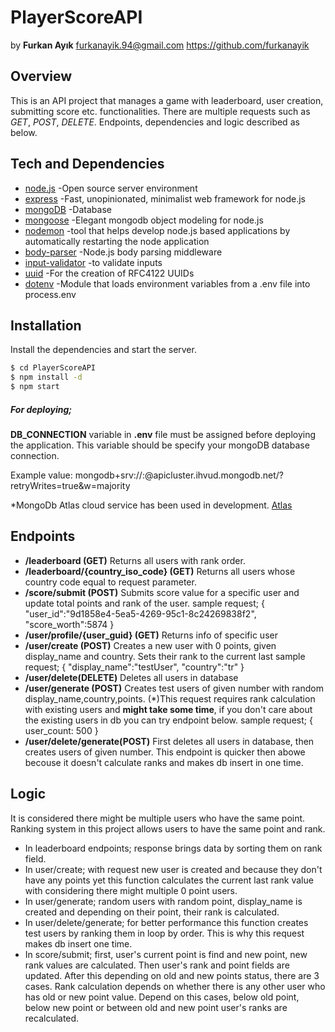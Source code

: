 # **PlayerScoreAPI**
by **Furkan Ayık**
furkanayik.94@gmail.com
https://github.com/furkanayik

## Overview
This is an API project that manages a game with leaderboard, user creation, submitting score etc. functionalities. There are multiple requests such as *GET*, *POST*, *DELETE*. Endpoints, dependencies and logic described as below.

## Tech and Dependencies
* [node.js] -Open source server environment
* [express]   -Fast, unopinionated, minimalist web framework for node.js
* [mongoDB]   -Database
* [mongoose]  -Elegant mongodb object modeling for node.js
* [nodemon]   -tool that helps develop node.js based applications by automatically restarting the node application
* [body-parser] -Node.js body parsing middleware
* [input-validator] -to validate inputs
* [uuid] -For the creation of RFC4122 UUIDs
* [dotenv] -Module that loads environment variables from a .env file into process.env

## Installation
Install the dependencies and start the server.

```sh
$ cd PlayerScoreAPI
$ npm install -d
$ npm start
```

##### For deploying;
**DB_CONNECTION** variable in **.env** file must be assigned before deploying the application. This variable should be specify your mongoDB database connection.

Example value:
mongodb+srv://<username>:<password>@apicluster.ihvud.mongodb.net/<dbname>?retryWrites=true&w=majority

*MongoDb Atlas cloud service has been used in development.
[Atlas]


## Endpoints

* **/leaderboard (GET)** Returns all users with rank order.
* **/leaderboard/{country_iso_code} (GET)** Returns all users whose country code equal to request parameter.
* **/score/submit (POST)** Submits score value for a specific user and update total points and rank of the user.
sample request;
{
 "user_id":"9d1858e4-5ea5-4269-95c1-8c24269838f2",
 "score_worth":5874
}
* **/user/profile/{user_guid} (GET)** Returns info of specific user
* **/user/create (POST)** Creates a new user with 0 points, given display_name and country. Sets their rank to the current last
sample request;
{
	"display_name":"testUser",
	"country":"tr"
}
* **/user/delete(DELETE)** Deletes all users in database
* **/user/generate (POST)** Creates test users of given number with random display_name,country,points. 
(*)This request requires rank calculation with existing users and **might take some time**, if you don't care about the existing users in db you can try endpoint below.
sample request;
{
    user_count: 500
}
* **/user/delete/generate(POST)** First deletes all users in database, then creates users of given number. This endpoint is quicker then abowe becouse it doesn't calculate ranks and makes db insert in one time.

## Logic
It is considered there might be multiple users who have the same point. Ranking system in this project allows users to have the same point and rank.
* In leaderboard endpoints; response brings data by sorting them on rank field.
* In user/create; with request new user is created and because they don't have any points yet this function calculates the current last rank value with considering there might multiple 0 point users.
* In user/generate; random users with random point, display_name is created and depending on their point, their rank is calculated.
* In user/delete/generate; for better performance this function creates test users by ranking them in loop by order. This is why this request makes db insert one time.
* In score/submit; first, user's current point is find and new point, new rank values are calculated. Then user's rank and point fields are updated. After this depending on old and new points status, there are 3 cases. Rank calculation depends on whether there is any other user who has old or new point value. Depend on this cases, below old point, below new point or between old and new point user's ranks are recalculated.


[//]: # 

   [node.js]: <http://nodejs.org>
   [mongoDB]: <https://www.mongodb.com/>
   [express]: <http://expressjs.com>
   [mongoose]: <https://mongoosejs.com/>
   [nodemon]: <npmjs.com/package/nodemon/>
   [body-parser]: <https://mongoosejs.com/>
   [input-validator]: <https://www.npmjs.com/package/node-input-validator>
   [uuid]: <https://www.npmjs.com/package/uuid/>
   [dotenv]: <https://www.npmjs.com/package/dotenv/>
   [Atlas]: <https://www.mongodb.com/cloud/atlas/lp/try2?utm_source=google&utm_campaign=gs_emea_turkey_search_core_brand_atlas_desktop&utm_term=mongodb%20atlas&utm_medium=cpc_paid_search&utm_ad=e&utm_ad_campaign_id=12212624572&gclid=Cj0KCQiApY6BBhCsARIsAOI_GjaWF2PRAnZso790ZbEGD8cWWbTPl1yTNVGc6Si1DEWg7W83Lou27pYaAjAyEALw_wcB/>
   
